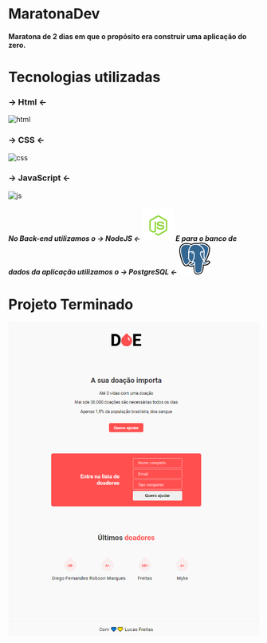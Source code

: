 # MaratonaDev
#### Maratona de 2 dias em que o propósito era construir uma aplicação do zero.

# Tecnologias utilizadas
### -> Html <-  
![html](https://github.com/lucazfreitaz/MaratonaDev/blob/master/public/imagens/file_type_html_icon_130541.ico)
### -> CSS <-
![css](https://github.com/lucazfreitaz/MaratonaDev/blob/master/public/imagens/CSS3.ico)
### -> JavaScript <-
![js](https://github.com/lucazfreitaz/MaratonaDev/blob/master/public/imagens/JS.ico)

##### No Back-end utilizamos o -> NodeJS <- ![node](https://github.com/lucazfreitaz/MaratonaDev/blob/master/public/imagens/NODE.png) E para o banco de dados da aplicação utilizamos o -> PostgreSQL <- ![sql](https://github.com/lucazfreitaz/MaratonaDev/blob/master/public/imagens/Postgresql.png)


# Projeto Terminado
![projeto](https://github.com/lucazfreitaz/MaratonaDev/blob/master/public/imagens/projectFinal2.png)
